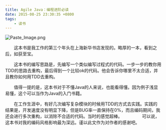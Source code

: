 ```yaml
---
title: Agile Java：编程进阶必读
date: 2015-08-25 23:30:35 +0800
tags:
    - 读书
---
```

![Paste_Image.png](/images/698777-3bbbd3170e22f03d.png)

　　这本书是我工作的第三个年头在上海新华书店发现的。略厚的一本，看到之后，如获至宝。

　　这本书的编写思路是，先编写一个类似编写过程式的代码。一步一步的教你用TDD的思路去重构，最后得到一个比较ok的代码。他会告诉你哪里不太合适，并且教你如何用TDD去重构。

　　值得一提的是，这本书对于不懂Java的人来说，也能看得懂。因为例子浅显易懂，这个可以当作为Java的入门书籍。

　　在工作生涯中，有好几次编写复杂模块的时候用TDD的方式去实践。实践的结果是，开发速度没有明显下降，但是BUG率一直保持在0%，而且编码期间，我还会进行多次重构，以消除不合适的代码。当时的感觉超棒。
　　
　　可以说，这本书对我的编码风格影响最为深远。谨以此文作为对作者的感谢吧。
　　